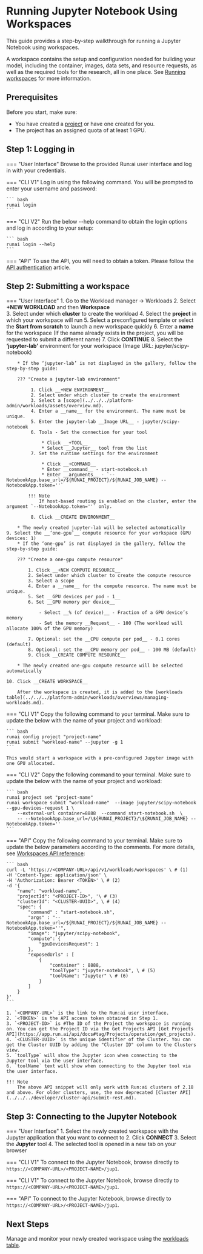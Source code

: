 # Running Jupyter Notebook Using Workspaces


This guide provides a step-by-step walkthrough for running a Jupyter Notebook using workspaces.

A workspace contains the setup and configuration needed for building your model, including the container, images, data sets, and resource requests, as well as the required tools for the research, all in one place. See [Running workspaces](workspace-v2.md) for more information.



## Prerequisites 

Before you start, make sure:

- You have created a [project](../manage-ai-initiatives/managing-your-organization/projects.md) or have one created for you.
- The project has an assigned quota of at least 1 GPU.


## Step 1: Logging in

=== "User Interface"
    Browse to the provided Run:ai user interface and log in with your credentials.

=== "CLI V1"
    Log in using the following command. You will be prompted to enter your username and password:
     
    ``` bash
    runai login
    ```

=== "CLI V2"
    Run the below --help command to obtain the login options and log in according to your setup:
    
    ``` bash
    runai login --help  
    ```

=== "API"
    To use the API, you will need to obtain a token. Please follow the [API authentication](../../../developer/rest-auth.md) article.


## Step 2: Submitting a workspace

=== "User Interface"
    1. Go to the Workload manager → Workloads
    2. Select __+NEW WORKLOAD__ and then __Workspace__   
    3. Select under which __cluster__ to create the workload
    4. Select the __project__ in which your workspace will run
    5. Select a preconfigured template or select the __Start from scratch__ to launch a new workspace quickly
    6. Enter a __name__ for the workspace (If the name already exists in the project, you will be    requested to submit a different name)
    7. Click __CONTINUE__
    8. Select the __‘jupyter-lab’__ environment for your workspace (Image URL: jupyter/scipy-notebook)
        
        * If the ‘jupyter-lab’ is not displayed in the gallery, follow the step-by-step guide: 

        ??? "Create a jupyter-lab environment"

             1. Click __+NEW ENVIRONMENT__
             2. Select under which cluster to create the environment
             3. Select a [scope](../../../platform-admin/workloads/assets/overview.md). 
             4. Enter a __name__ for the environment. The name must be unique.
             5. Enter the jupyter-lab __Image URL__ - jupyter/scipy-notebook
             6. Tools - Set the connection for your tool 

                 * Click __+TOOL__
                 * Select __Jupyter__ tool from the list
             7. Set the runtime settings for the environment 

                 * Click __+COMMAND__ 
                 * Enter __command__ - start-notebook.sh
                 * Enter __arguments__ - `--NotebookApp.base_url=/${RUNAI_PROJECT}/${RUNAI_JOB_NAME} --NotebookApp.token=''`
               
            !!! Note
                If host-based routing is enabled on the cluster, enter the argument `--NotebookApp.token=''` only.

             8. Click __CREATE ENVIRONMENT__
            
        * The newly created jupyter-lab will be selected automatically
    9. Select the __‘one-gpu’__ compute resource for your workspace (GPU devices: 1) 
        * If the ‘one-gpu’ is not displayed in the gallery, follow the step-by-step guide: 
        
        ??? "Create a one-gpu compute resource"

            1. Click __+NEW COMPUTE RESOURCE__
            2. Select under which cluster to create the compute resource
            3. Select a scope
            4. Enter a __name__ for the compute resource. The name must be unique.
            5. Set __GPU devices per pod - 1__
            6. Set __GPU memory per device__ 

                - Select __% (of device)__ - Fraction of a GPU device’s memory
                - Set the memory __Request__ - 100 (The workload will allocate 100% of the GPU memory)

            7. Optional: set the __CPU compute per pod__ - 0.1 cores (default)
            8. Optional: set the __CPU memory per pod__ - 100 MB (default)
            9. Click __CREATE COMPUTE RESOURCE__

        * The newly created one-gpu compute resource will be selected automatically

    10. Click __CREATE WORKSPACE__
        
        After the workspace is created, it is added to the [workloads table](../../../platform-admin/workloads/overviews/managing-workloads.md).


=== "CLI V1"
    Copy the following command to your terminal. Make sure to update the below with the name of your project and workload:
    
    ``` bash
    runai config project "project-name"  
    runai submit "workload-name" --jupyter -g 1
    ```

    This would start a workspace with a pre-configured Jupyter image with one GPU allocated.

=== "CLI V2"
    Copy the following command to your terminal. Make sure to update the below with the name of your project and workload:

    ``` bash
    runai project set "project-name"
    runai workspace submit "workload-name"  --image jupyter/scipy-notebook --gpu-devices-request 1 \
        --external-url container=8888  --command start-notebook.sh  \
        -- --NotebookApp.base_url=/\${RUNAI_PROJECT}/\${RUNAI_JOB_NAME} --NotebookApp.token=''
    ```


=== "API"
    Copy the following command to your terminal. Make sure to update the below parameters according to the comments. For more details, see [Workspaces API reference](https://api-docs.run.ai/latest/tag/Workspaces):

    ``` bash
    curl -L 'https://<COMPANY-URL>/api/v1/workloads/workspaces' \ # (1)
    -H 'Content-Type: application/json' \
    -H 'Authorization: Bearer <TOKEN>' \ # (2)
    -d '{ 
        "name": "workload-name", 
        "projectId": "<PROJECT-ID>", '\ # (3)
        "clusterId": "<CLUSTER-UUID>", \ # (4)
        "spec": {
            "command" : "start-notebook.sh",
            "args" : "--NotebookApp.base_url=/${RUNAI_PROJECT}/${RUNAI_JOB_NAME} --NotebookApp.token=''",
            "image": "jupyter/scipy-notebook",
            "compute": {
                "gpuDevicesRequest": 1
            },
            "exposedUrls" : [
                { 
                    "container" : 8888,
                    "toolType": "jupyter-notebook", \ # (5)
                    "toolName": "Jupyter" \ # (6)
                }
            ]
        }
    }'
    ``` 

    1. `<COMPANY-URL>` is the link to the Run:ai user interface.
    2. `<TOKEN>` is the API access token obtained in Step 1. 
    3. `<PROJECT-ID>` is #The ID of the Project the workspace is running on. You can get the Project ID via the Get Projects API [Get Projects API](https://app.run.ai/api/docs#tag/Projects/operation/get_projects).
    4. `<CLUSTER-UUID>` is the unique identifier of the Cluster. You can get the Cluster UUID by adding the "Cluster ID" column to the Clusters view. 
    5. `toolType` will show the Jupyter icon when connecting to the Jupyter tool via the user interface. 
    6. `toolName` text will show when connecting to the Jupyter tool via the user interface.

    !!! Note
        The above API snippet will only work with Run:ai clusters of 2.18 and above. For older clusters, use, the now deprecated [Cluster API](../../../developer/cluster-api/submit-rest.md).



## Step 3: Connecting to the Jupyter Notebook

=== "User Interface"
    1. Select the newly created workspace with the Jupyter application that you want to connect to
    2. Click __CONNECT__
    3. Select the __Jupyter__ tool 
    4. The selected tool is opened in a new tab on your browser

=== "CLI V1"
    To connect to the Jupyter Notebook, browse directly to `https://<COMPANY-URL>/<PROJECT-NAME>/jup1`.


=== "CLI V1"
    To connect to the Jupyter Notebook, browse directly to `https://<COMPANY-URL>/<PROJECT-NAME>/jup1`.

=== "API"
    To connect to the Jupyter Notebook, browse directly to `https://<COMPANY-URL>/<PROJECT-NAME>/jup1`.


## Next Steps

Manage and monitor your newly created workspace using the [workloads table](../workloads-in-runai/workloads.md).